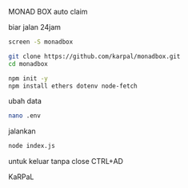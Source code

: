 MONAD BOX auto claim

biar jalan 24jam
```bash
screen -S monadbox
```

```bash
git clone https://github.com/karpal/monadbox.git
cd monadbox

```

```bash
npm init -y
npm install ethers dotenv node-fetch

```

ubah data
```bash
nano .env

```

jalankan
```bash
node index.js

```
untuk keluar tanpa close 
CTRL+AD

KaRPaL
